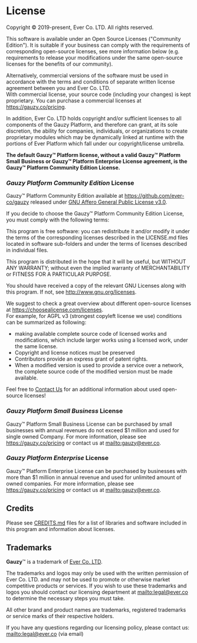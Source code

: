 # License

Copyright © 2019-present, Ever Co. LTD. All rights reserved.

This software is available under an Open Source Licenses ("Community Edition"). It is suitable if your business can comply with the requirements of corresponding open-source licenses, see more information below (e.g. requirements to release your modifications under the same open-source licenses for the benefits of our community).

Alternatively, commercial versions of the software must be used in accordance with the terms and conditions of separate written license agreement between you and Ever Co. LTD.  
With commercial license, your source code (including your changes) is kept proprietary. You can purchase a commercial licenses at <https://gauzy.co/pricing>.

In addition, Ever Co. LTD holds copyright and/or sufficient licenses to all components of the Gauzy Platform, and therefore can grant, at its sole discretion, the ability for companies, individuals, or organizations to create proprietary modules which may be dynamically linked at runtime with the portions of Ever Platform which fall under our copyright/license umbrella.

**The default Gauzy™ Platform license, without a valid Gauzy™ Platform Small Business or Gauzy™ Platform Enterprise License agreement, is the Gauzy™ Platform Community Edition License.**

### _Gauzy Platform Community Edition_ License

Gauzy™ Platform Community Edition available at https://github.com/ever-co/gauzy released under [GNU Affero General Public License v3.0](https://www.gnu.org/licenses/agpl-3.0.txt).

If you decide to choose the Gauzy™ Platform Community Edition License, you must comply with the following terms:

This program is free software: you can redistribute it and/or modify it under the terms of the corresponding licenses described in the LICENSE.md files located in software sub-folders and under the terms of licenses described in individual files.

This program is distributed in the hope that it will be useful, but WITHOUT ANY WARRANTY; without even the implied warranty of MERCHANTABILITY or FITNESS FOR A PARTICULAR PURPOSE.

You should have received a copy of the relevant GNU Licenses along with this program. If not, see <http://www.gnu.org/licenses>.

We suggest to check a great overview about different open-source licenses at <https://choosealicense.com/licenses>.  
For example, for AGPL v3 (strongest copyleft license we use) conditions can be summarized as following:

-   making available complete source code of licensed works and modifications, which include larger works using a licensed work, under the same license.
-   Copyright and license notices must be preserved
-   Contributors provide an express grant of patent rights.
-   When a modified version is used to provide a service over a network, the complete source code of the modified version must be made available.

Feel free to [Contact Us](https://github.com/ever-co/gauzy#contact-us) for an additional information about used open-source licenses!

### _Gauzy Platform Small Business_ License

Gauzy™ Platform Small Business License can be purchased by small businesses with annual revenues do not exceed \$1 million and used for single owned Company.
For more information, please see https://gauzy.co/pricing or contact us at <mailto:gauzy@ever.co>.

### _Gauzy Platform Enterprise_ License

Gauzy™ Platform Enterprise License can be purchased by businesses with more than \$1 million in annual revenue and used for unlimited amount of owned companies.
For more information, please see https://gauzy.co/pricing or contact us at <mailto:gauzy@ever.co>.

## Credits

Please see [CREDITS.md](CREDITS.md) files for a list of libraries and software included in this program and information about licenses.

## Trademarks

**Gauzy**™ is a trademark of [Ever Co. LTD](https://ever.co).

The trademarks and logos may only be used with the written permission of Ever Co. LTD. and may not be used to promote or otherwise market competitive products or services. If you wish to use these trademarks and logos you should contact our licensing department at <mailto:legal@ever.co> to determine the necessary steps you must take.

All other brand and product names are trademarks, registered trademarks or service marks of their respective holders.

If you have any questions regarding our licensing policy, please contact us: <mailto:legal@ever.co> (via email)
